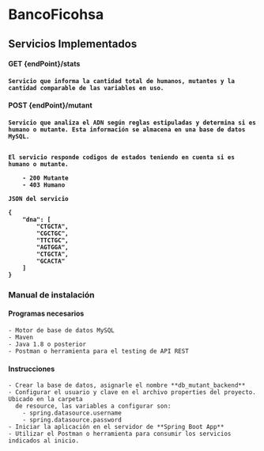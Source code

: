 # BancoFicohsa
<h2> Servicios Implementados</h2>

<h4>GET {endPoint}/stats<h4>
	
	Servicio que informa la cantidad total de humanos, mutantes y la cantidad comparable de las variables en uso.
 
<h4>POST {endPoint}/mutant<h4>
	
	Servicio que analiza el ADN según reglas estipuladas y determina si es humano o mutante. Esta información se almacena en una base de datos MySQL.
 
 
	El servicio responde codigos de estados teniendo en cuenta si es humano o mutante.
	
		- 200 Mutante
		- 403 Humano

	JSON del servicio
 
	{
		"dna": [
			"CTGCTA", 
			"CGCTGC", 
			"TTCTGC", 
			"AGTGGA", 
			"CTGCTA", 
			"GCACTA"
		]
	}
	
<h3>Manual de instalación</h3>
<h4>Programas necesarios</h4>

	- Motor de base de datos MySQL
	- Maven
	- Java 1.8 o posterior
	- Postman o herramienta para el testing de API REST
	
<h4>Instrucciones</h4>

	- Crear la base de datos, asignarle el nombre **db_mutant_backend**
	- Configurar el usuario y clave en el archivo properties del proyecto. Ubicado en la carpeta 
	  de resource, las variables a configurar son:
		- spring.datasource.username
		- spring.datasource.password
	- Iniciar la aplicación en el servidor de **Spring Boot App**
	- Utilizar el Postman o herramienta para consumir los servicios indicados al inicio.
	
	
	
